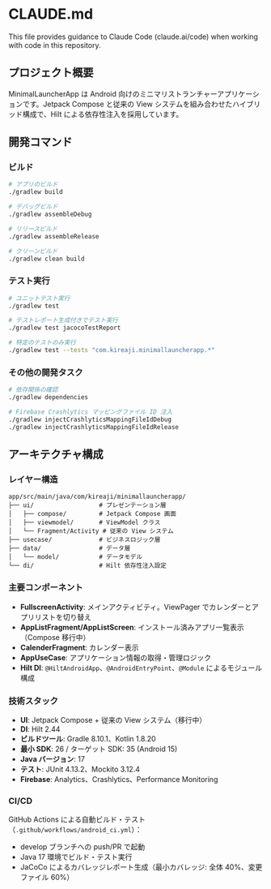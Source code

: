 # CLAUDE.md

This file provides guidance to Claude Code (claude.ai/code) when working with code in this repository.

## プロジェクト概要

MinimalLauncherApp は Android 向けのミニマリストランチャーアプリケーションです。Jetpack Compose と従来の View システムを組み合わせたハイブリッド構成で、Hilt による依存性注入を採用しています。

## 開発コマンド

### ビルド

```bash
# アプリのビルド
./gradlew build

# デバッグビルド
./gradlew assembleDebug

# リリースビルド
./gradlew assembleRelease

# クリーンビルド
./gradlew clean build
```

### テスト実行

```bash
# ユニットテスト実行
./gradlew test

# テストレポート生成付きでテスト実行
./gradlew test jacocoTestReport

# 特定のテストのみ実行
./gradlew test --tests "com.kireaji.minimallauncherapp.*"
```

### その他の開発タスク

```bash
# 依存関係の確認
./gradlew dependencies

# Firebase Crashlytics マッピングファイル ID 注入
./gradlew injectCrashlyticsMappingFileIdDebug
./gradlew injectCrashlyticsMappingFileIdRelease
```

## アーキテクチャ構成

### レイヤー構造

```
app/src/main/java/com/kireaji/minimallauncherapp/
├── ui/                  # プレゼンテーション層
│   ├── compose/         # Jetpack Compose 画面
│   ├── viewmodel/       # ViewModel クラス
│   └── Fragment/Activity # 従来の View システム
├── usecase/             # ビジネスロジック層
├── data/                # データ層
│   └── model/           # データモデル
└── di/                  # Hilt 依存性注入設定
```

### 主要コンポーネント

- **FullscreenActivity**: メインアクティビティ。ViewPager でカレンダーとアプリリストを切り替え
- **AppListFragment/AppListScreen**: インストール済みアプリ一覧表示（Compose 移行中）
- **CalenderFragment**: カレンダー表示
- **AppUseCase**: アプリケーション情報の取得・管理ロジック
- **Hilt DI**: `@HiltAndroidApp`、`@AndroidEntryPoint`、`@Module` によるモジュール構成

### 技術スタック

- **UI**: Jetpack Compose + 従来の View システム（移行中）
- **DI**: Hilt 2.44
- **ビルドツール**: Gradle 8.10.1、Kotlin 1.8.20
- **最小 SDK**: 26 / ターゲット SDK: 35 (Android 15)
- **Java バージョン**: 17
- **テスト**: JUnit 4.13.2、Mockito 3.12.4
- **Firebase**: Analytics、Crashlytics、Performance Monitoring

### CI/CD

GitHub Actions による自動ビルド・テスト（`.github/workflows/android_ci.yml`）：
- develop ブランチへの push/PR で起動
- Java 17 環境でビルド・テスト実行
- JaCoCo によるカバレッジレポート生成（最小カバレッジ: 全体 40%、変更ファイル 60%）